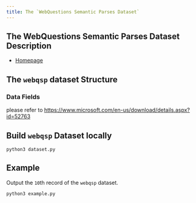 ```yaml
---
title: The `WebQuestions Semantic Parses Dataset`
---
```


## The WebQuestions Semantic Parses Dataset Description

- [Homepage](https://www.microsoft.com/en-us/download/details.aspx?id=52763)

## The `webqsp` dataset Structure

### Data Fields

please refer to https://www.microsoft.com/en-us/download/details.aspx?id=52763

## Build `webqsp` Dataset locally

```shell
python3 dataset.py
```

## Example

Output the `10`th record of the `webqsp` dataset.

```shell
python3 example.py
```
